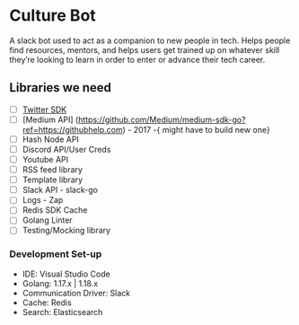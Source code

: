 # Culture Bot

A slack bot used to act as a companion to new people in tech. Helps people find resources, mentors, and helps users get trained up on whatever skill they’re looking to learn in order to enter or advance their tech career.

## Libraries we need

- [ ] [Twitter SDK](https://github.com/dghubble/go-twitter)
- [ ] [Medium API] (https://github.com/Medium/medium-sdk-go?ref=https://githubhelp.com) - 2017 -{ might have to build new one}
- [ ] Hash Node API
- [ ] Discord API/User Creds
- [ ] Youtube API
- [ ] RSS feed library
- [ ] Template library
- [ ] Slack API - slack-go
- [ ] Logs - Zap
- [ ] Redis SDK Cache
- [ ] Golang Linter
- [ ] Testing/Mocking library

### Development Set-up

- IDE: Visual Studio Code
- Golang: 1.17.x | 1.18.x
- Communication Driver: Slack
- Cache: Redis
- Search: Elasticsearch
